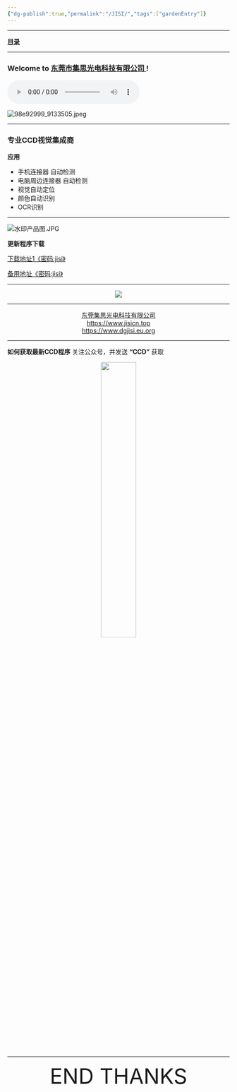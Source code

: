 ```yaml
---
{"dg-publish":true,"permalink":"/JISI/","tags":["gardenEntry"]}
---
```



---

 **[目录](List)**

---
### Welcome to [东莞市集思光电科技有限公司 ](https://www.jisicn.top) ! 

<audio id="audio" controls="" preload="none" autoplay="autoplay">
      <source id="mp3" src="">
</audio>

![98e92999_9133505.jpeg](https://tc.jisicn.top/img/202405031228351.jpeg)

---

### 专业CCD视觉集成商

**应用**

- 手机连接器 自动检测
-  电脑周边连接器 自动检测
-  视觉自动定位
- 颜色自动识别
- OCR识别

---

![水印产品图.JPG](https://tc.jisicn.top/img/202304122151817.JPG)

<!-- ![hello world_02](https://tc.jisicn.top/img/202405012134386.png) -->

**更新程序下载**
<p align="left"><a href="https://cloud.jisi.cf/s/wZfL" target="_blank">下载地址1《密码:jisi》</a></p>
<p align="left"><a href="https://jisi.lanzout.com/b0114318j" target="_blank">备用地址《密码:jisi》</a></p>


---

<div align="center">
    <img src="https://tc.jisicn.top/img/202405012135074.jpg"></img>
</div>




---
<center><a href="https://www.jisicn.top" target="_blank">东莞集思光电科技有限公司</a></center>
<center><a href="https://www.jisicn.top" target="_blank">https://www.jisicn.top</a></center>
<center><a href="Https://www.dgjisi.eu.org" target="_blank">https://www.dgjisi.eu.org</a></center>

---
**如何获取最新CCD程序**
关注公众号，并发送 **“CCD”** 获取


<div align="center"><img src="https://tc.jisicn.top/img/202405012133208.jpg" width="40%" height="40%"></img></div>


------

<div align='center' ><font size='50'>END THANKS</font></div>